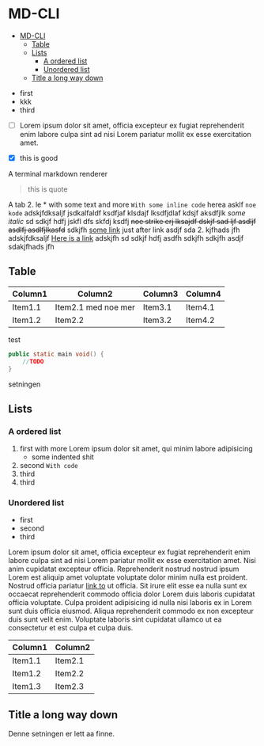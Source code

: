 # MD-CLI

<!--toc:start-->

- [MD-CLI](#md-cli)
  - [Table](#table)
  - [Lists](#lists)
    - [A ordered list](#a-ordered-list)
    - [Unordered list](#unordered-list)
  - [Title a long way down](#title-a-long-way-down)

<!--toc:end-->

- first
- kkk
- third

- [ ] Lorem ipsum dolor sit amet, officia excepteur ex fugiat reprehenderit enim
      labore culpa sint ad nisi Lorem pariatur mollit ex esse exercitation amet.

- [x] this is good

A terminal markdown renderer

> this is quote

A tab 2. le \* with some text and more `With some inline code` herea asklf
`noe kode` adskjfdksaljf jsdkalfaldf ksdfjaf klsdajf lksdfjdlaf kdsjf aksdfjlk
_some italic_ sd sdkjf hdfj jskfl dfs skfdj ksdfj ~~noe strike erj lksajdf dskjf
sad ljf asdljf asdlfj asdlfjlkasfd~~ sdkjfh [some link](https://google.com) just
after link asdjf sda 2. kjfhads jfh adskjfdksaljf [Here is a link](#table)
adskjfh sd sdkjf hdfj asdfh sdkjfh sdkjfh asdjf sdakjfhads jfh

## Table

| Column1 | Column2             | Column3 | Column4 |
| ------- | ------------------- | ------- | ------- |
| Item1.1 | Item2.1 med noe mer | Item3.1 | Item4.1 |
| Item1.2 | Item2.2             | Item3.2 | Item4.2 |

test

```java
public static main void() {
    //TODO
}
```

setningen

## Lists

### A ordered list

1. first with more Lorem ipsum dolor sit amet, qui minim labore adipisicing
   - some indented shit
2. second `With code`
3. third
4. third

### Unordered list

- first
- second
- third

Lorem ipsum dolor sit amet, officia excepteur ex fugiat reprehenderit enim
labore culpa sint ad nisi Lorem pariatur mollit ex esse exercitation amet. Nisi
anim cupidatat excepteur officia. Reprehenderit nostrud nostrud ipsum Lorem est
aliquip amet voluptate voluptate dolor minim nulla est proident. Nostrud officia
pariatur [link to](#table) ut officia. Sit irure elit esse ea nulla sunt ex
occaecat reprehenderit commodo officia dolor Lorem duis laboris cupidatat
officia voluptate. Culpa proident adipisicing id nulla nisi laboris ex in Lorem
sunt duis officia eiusmod. Aliqua reprehenderit commodo ex non excepteur duis
sunt velit enim. Voluptate laboris sint cupidatat ullamco ut ea consectetur et
est culpa et culpa duis.

| Column1 | Column2 |
| ------- | ------- |
| Item1.1 | Item2.1 |
| Item1.2 | Item2.2 |
| Item1.3 | Item2.3 |

## Title a long way down

Denne setningen er lett aa finne.
